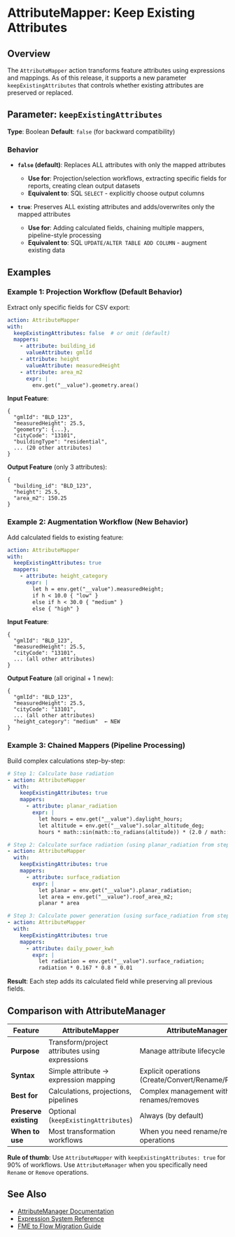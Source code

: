 # AttributeMapper: Keep Existing Attributes

## Overview

The `AttributeMapper` action transforms feature attributes using expressions and mappings. As of this release, it supports a new parameter `keepExistingAttributes` that controls whether existing attributes are preserved or replaced.

## Parameter: `keepExistingAttributes`

**Type**: Boolean
**Default**: `false` (for backward compatibility)

### Behavior

- **`false` (default)**: Replaces ALL attributes with only the mapped attributes
  - **Use for**: Projection/selection workflows, extracting specific fields for reports, creating clean output datasets
  - **Equivalent to**: SQL `SELECT` - explicitly choose output columns

- **`true`**: Preserves ALL existing attributes and adds/overwrites only the mapped attributes
  - **Use for**: Adding calculated fields, chaining multiple mappers, pipeline-style processing
  - **Equivalent to**: SQL `UPDATE/ALTER TABLE ADD COLUMN` - augment existing data

## Examples

### Example 1: Projection Workflow (Default Behavior)

Extract only specific fields for CSV export:

```yaml
action: AttributeMapper
with:
  keepExistingAttributes: false  # or omit (default)
  mappers:
    - attribute: building_id
      valueAttribute: gmlId
    - attribute: height
      valueAttribute: measuredHeight
    - attribute: area_m2
      expr: |
        env.get("__value").geometry.area()
```

**Input Feature**:
```
{
  "gmlId": "BLD_123",
  "measuredHeight": 25.5,
  "geometry": {...},
  "cityCode": "13101",
  "buildingType": "residential",
  ... (20 other attributes)
}
```

**Output Feature** (only 3 attributes):
```
{
  "building_id": "BLD_123",
  "height": 25.5,
  "area_m2": 150.25
}
```

### Example 2: Augmentation Workflow (New Behavior)

Add calculated fields to existing feature:

```yaml
action: AttributeMapper
with:
  keepExistingAttributes: true
  mappers:
    - attribute: height_category
      expr: |
        let h = env.get("__value").measuredHeight;
        if h < 10.0 { "low" }
        else if h < 30.0 { "medium" }
        else { "high" }
```

**Input Feature**:
```
{
  "gmlId": "BLD_123",
  "measuredHeight": 25.5,
  "cityCode": "13101",
  ... (all other attributes)
}
```

**Output Feature** (all original + 1 new):
```
{
  "gmlId": "BLD_123",
  "measuredHeight": 25.5,
  "cityCode": "13101",
  ... (all other attributes)
  "height_category": "medium"  ← NEW
}
```

### Example 3: Chained Mappers (Pipeline Processing)

Build complex calculations step-by-step:

```yaml
# Step 1: Calculate base radiation
- action: AttributeMapper
  with:
    keepExistingAttributes: true
    mappers:
      - attribute: planar_radiation
        expr: |
          let hours = env.get("__value").daylight_hours;
          let altitude = env.get("__value").solar_altitude_deg;
          hours * math::sin(math::to_radians(altitude)) * (2.0 / math::pi())

# Step 2: Calculate surface radiation (using planar_radiation from step 1)
- action: AttributeMapper
  with:
    keepExistingAttributes: true
    mappers:
      - attribute: surface_radiation
        expr: |
          let planar = env.get("__value").planar_radiation;
          let area = env.get("__value").roof_area_m2;
          planar * area

# Step 3: Calculate power generation (using surface_radiation from step 2)
- action: AttributeMapper
  with:
    keepExistingAttributes: true
    mappers:
      - attribute: daily_power_kwh
        expr: |
          let radiation = env.get("__value").surface_radiation;
          radiation * 0.167 * 0.8 * 0.01
```

**Result**: Each step adds its calculated field while preserving all previous fields.

## Comparison with AttributeManager

| Feature | AttributeMapper | AttributeManager |
|---------|----------------|------------------|
| **Purpose** | Transform/project attributes using expressions | Manage attribute lifecycle |
| **Syntax** | Simple attribute → expression mapping | Explicit operations (Create/Convert/Rename/Remove) |
| **Best for** | Calculations, projections, pipelines | Complex management with renames/removes |
| **Preserve existing** | Optional (`keepExistingAttributes`) | Always (by default) |
| **When to use** | Most transformation workflows | When you need rename/remove operations |

**Rule of thumb**: Use `AttributeMapper` with `keepExistingAttributes: true` for 90% of workflows. Use `AttributeManager` when you specifically need `Rename` or `Remove` operations.

## See Also

- [AttributeManager Documentation](./attributemapper-guide.md)
- [Expression System Reference](./expression-math-functions.md)
- [FME to Flow Migration Guide](./fme-to-flow-expressions.md)
